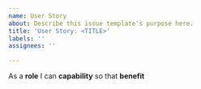 ```yaml
---
name: User Story
about: Describe this issue template's purpose here.
title: 'User Story: <TITLE>'
labels: ''
assignees: ''

---
```


As a **role** I can **capability** so that **benefit**
